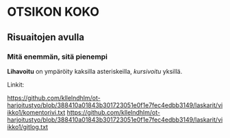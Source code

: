 # OTSIKON KOKO
## Risuaitojen avulla
### Mitä enemmän, sitä pienempi

**Lihavoitu** on ympäröity kaksilla asteriskeilla, *kursivoitu* yksillä.

Linkit:

https://github.com/kllelndhlm/ot-harjoitustyo/blob/388410a01843b301723051e0f1e7fec4edbb3149/laskarit/viikko1/komentorivi.txt
https://github.com/kllelndhlm/ot-harjoitustyo/blob/388410a01843b301723051e0f1e7fec4edbb3149/laskarit/viikko1/gitlog.txt
